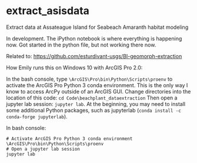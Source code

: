 # extract_asisdata
Extract data at Assateague Island for Seabeach Amaranth habitat modeling

In development. The iPython notebook is where everything is happening now. Got started in the python file, but not working there now. 

Related to: https://github.com/esturdivant-usgs/BI-geomorph-extraction

How Emily runs this on Windows 10 with ArcGIS Pro 2.0: 

In the bash console, type `\ArcGIS\Pro\bin\Python\Scripts\proenv` to activate the ArcGIS Pro Python 3 conda environment. This is the only way I know to access ArcPy outside of an ArcGIS GUI. Change directories into the location of this code: `cd Code\beachplant_dataextraction` Then open a jupyter lab session: `jupyter lab`. At the beginning, you may need to install some additional Python packages, such as jupyterlab (`conda install -c conda-forge jupyterlab`). 

In bash console: 

```
# Activate ArcGIS Pro Python 3 conda environment
\ArcGIS\Pro\bin\Python\Scripts\proenv 
# Open a jupyter lab session
jupyter lab
```
